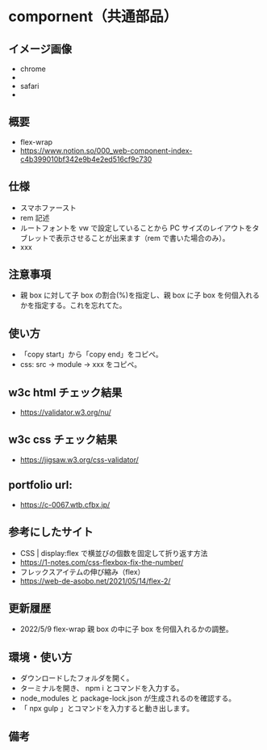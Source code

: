 # compornent（共通部品）

## イメージ画像

- chrome
-
- safari
-

## 概要

- flex-wrap
- https://www.notion.so/000_web-component-index-c4b399010bf342e9b4e2ed516cf9c730

## 仕様

- スマホファースト
- rem 記述
- ルートフォントを vw で設定していることから PC サイズのレイアウトをタブレットで表示させることが出来ます（rem で書いた場合のみ）。
- xxx

## 注意事項

- 親 box に対して子 box の割合(%)を指定し、親 box に子 box を何個入れるかを指定する。これを忘れてた。

## 使い方

- 「copy start」から「copy end」をコピペ。
- css: src -> module -> xxx をコピペ。

## w3c html チェック結果

- https://validator.w3.org/nu/

## w3c css チェック結果

- https://jigsaw.w3.org/css-validator/

## portfolio url:

- https://c-0067.wtb.cfbx.jp/

## 参考にしたサイト

- CSS | display:flex で横並びの個数を固定して折り返す方法
- https://1-notes.com/css-flexbox-fix-the-number/
- フレックスアイテムの伸び縮み（flex）
- https://web-de-asobo.net/2021/05/14/flex-2/

## 更新履歴

- 2022/5/9 flex-wrap 親 box の中に子 box を何個入れるかの調整。

## 環境・使い方

- ダウンロードしたフォルダを開く。
- ターミナルを開き、 npm i とコマンドを入力する。
- node_modules と package-lock.json が生成されるのを確認する。
- 「 npx gulp 」とコマンドを入力すると動き出します。

## 備考
